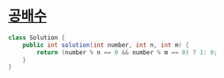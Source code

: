 # [공배수](https://school.programmers.co.kr/learn/courses/30/lessons/181936)
```java
class Solution {
    public int solution(int number, int n, int m) {
        return (number % n == 0 && number % m == 0) ? 1: 0;
    }
}
```
